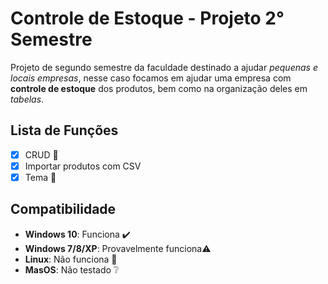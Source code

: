 # Controle de Estoque - Projeto 2° Semestre

Projeto de segundo semestre da faculdade destinado a ajudar *pequenas e locais empresas*, nesse caso focamos em ajudar uma empresa com **controle de estoque** dos produtos, bem como na organização deles em *tabelas*.

## Lista de Funções

- [x] CRUD 📑
- [x] Importar produtos com CSV
- [x] Tema 🎨

## Compatibilidade

- **Windows 10**: Funciona ✔️
- **Windows 7/8/XP**: Provavelmente funciona⚠️
- **Linux**: Não funciona 🔴
- **MasOS**: Não testado ❔
